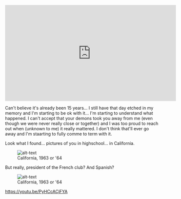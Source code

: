 
<div class="video">
<iframe width="560" height="315" src="https://www.youtube.com/embed/PyHCcACjFYA?rel=0" frameborder="0" gesture="media" allow="encrypted-media" allowfullscreen></iframe>
</div>

Can't believe it's already been 15 years... I still have that day etched in my memory and I'm starting to be ok with it... I'm starting to understand what happened. I can't accept that your demons took you away from me (even though we were never really close or together) and I was too proud to reach out when (unknown to me) it really mattered. I don't think that'll ever go away and I'm staarting to fully comme to term with it.

Look what I found... pictures of you in highschool...  in California.

<figure>
  <img src='https://rivendellweb.net/blog/wp-content/uploads/2017/12/afs.png' alt='alt-text'>
  <figcaption>California, 1963 or '64</figcaption>
</figure>

But really, president of the French club? And Spanish?

<figure>
  <img src='https://rivendellweb.net/blog/wp-content/uploads/2017/12/french-club.png' alt='alt-text'>
  <figcaption>California, 1963 or '64</figcaption>
</figure>


https://youtu.be/PyHCcACjFYA
